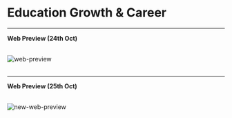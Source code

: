 # Education Growth & Career
<hr>
<b>Web Preview (24th Oct)</b>
<br>
<br>

![web-preview](https://user-images.githubusercontent.com/46156118/67502877-3ffb1600-f6a4-11e9-9774-20ab600f2ec8.png)
<br>
<br>

<hr>
<b>Web Preview (25th Oct)</b>
<br>
<br>

![new-web-preview](https://user-images.githubusercontent.com/46156118/67588464-ccc0d500-f773-11e9-9520-04d9bd5e49fb.png)
